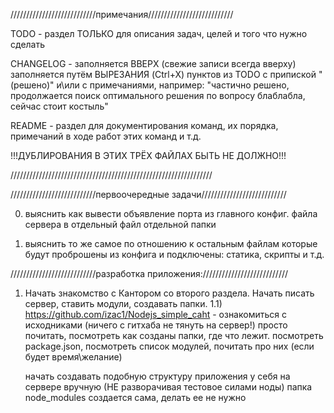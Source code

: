 ///////////////////////////примечания///////////////////////////

TODO - раздел ТОЛЬКО для описания задач, целей и того что нужно сделать

CHANGELOG - заполняется ВВЕРХ (свежие записи всегда вверху) заполняется путём ВЫРЕЗАНИЯ (Ctrl+X) пунктов из TODO с припиской
"(решено)" и\или с примечаниями, например: "частично решено, продолжается поиск оптимального решения по вопросу блаблабла,
сейчас стоит костыль"

README - раздел для документирования команд, их порядка, примечаний в ходе работ этих команд и т.д.

!!!ДУБЛИРОВАНИЯ В ЭТИХ ТРЁХ ФАЙЛАХ БЫТЬ НЕ ДОЛЖНО!!!

////////////////////////////////////////////////////////////////




///////////////////////////первоочередные задачи///////////////////////////

0) выяснить как вывести объявление порта из главного конфиг. файла сервера в отдельный файл отдельной папки

1) выяснить то же самое по отношению к остальным файлам которые будут проброшены из конфига и подключены: 
   статика, скрипты и т.д.


  

///////////////////////////разработка приложения:///////////////////////////


1) Начать знакомство с Кантором со второго раздела. Начать писать сервер, ставить модули, создавать папки.
1.1) https://github.com/izac1/Nodejs_simple_caht - ознакомиться с исходниками (ничего с гитхаба не тянуть на сервер!)
     просто почитать, посмотреть как созданы папки, где что лежит. посмотреть package.json, посмотреть список модулей,
     почитать про них (если будет время\желание)
     
     начать создавать подобную структуру приложения у себя на сервере вручную (НЕ разворачивая тестовое силами ноды)
     папка node_modules создается сама, делать ее не нужно
     


















